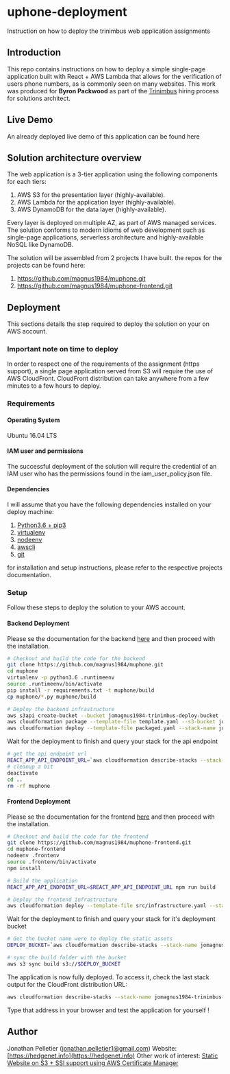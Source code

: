 # uphone-deployment
Instruction on how to deploy the trinimbus web application assignments

## Introduction
This repo contains instructions on how to deploy a simple single-page application built with React + AWS Lambda that allows for the verification of 
users phone numbers, as is commonly seen on many websites. This work was produced for **Byron Packwood** as part of 
the [Trinimbus](https://www.trinimbus.com/) hiring process for solutions architect.

## Live Demo
An already deployed live demo of this application can be found here []()

## Solution architecture overview
The web application is a 3-tier application using the following components for each tiers:

1. AWS S3 for the presentation layer (highly-available).
2. AWS Lambda for the application layer (highly-available).
3. AWS DynamoDB for the data layer (highly-available).

Every layer is deployed on multiple AZ, as part of AWS managed services.
The solution conforms to modern idioms
of web development such as single-page applications, serverless architecture and highly-available NoSQL like DynamoDB. 

The solution will be assembled from 2 projects I have built. the repos for the projects can be found here:

1. https://github.com/magnus1984/muphone.git
2. https://github.com/magnus1984/muphone-frontend.git

## Deployment
This sections details the step required to deploy the solution on your on AWS account.

### Important note on time to deploy
In order to respect one of the requirements of the assignment (https support), a single page application served from S3 will require the use of AWS CloudFront.
CloudFront distribution can take anywhere from a few minutes to a few hours to deploy.

### Requirements

#### Operating System
Ubuntu 16.04 LTS

#### IAM user and permissions
The successful deployment of the solution will require the credential of an IAM user who has the permissions found in the iam_user_policy.json file.

#### Dependencies
I will assume that you have the following dependencies installed on your deploy machine:

1. [Python3.6 + pip3](https://www.python.org/)
2. [virtualenv](https://github.com/pypa/virtualenv)
3. [nodeenv](https://github.com/ekalinin/nodeenv)
4. [awscli](https://docs.aws.amazon.com/cli/latest/userguide/cli-chap-welcome.html)
5. [git](https://git-scm.com/)

for installation and setup instructions, please refer to the respective projects documentation.

### Setup
Follow these steps to deploy the solution to your AWS account.

#### Backend Deployment
Please se the documentation for the backend [here](https://github.com/magnus1984/muphone.git) and then proceed
with the installation.

```bash
# Checkout and build the code for the backend
git clone https://github.com/magnus1984/muphone.git
cd muphone
virtualenv -p python3.6 .runtimeenv
source .runtimeenv/bin/activate
pip install -r requirements.txt -t muphone/build
cp muphone/*.py muphone/build

# Deploy the backend infrastructure
aws s3api create-bucket --bucket jomagnus1984-trinimbus-deploy-bucket --region ca-central-1 --create-bucket-configuration LocationConstraint=ca-central-1
aws cloudformation package --template-file template.yaml --s3-bucket jomagnus1984-trinimbus-deploy-bucket --output-template-file packaged.yaml
aws cloudformation deploy --template-file packaged.yaml --stack-name jomagnus1984-trinimbus-backend --capabilities CAPABILITY_IAM
```

Wait for the deployment to finish and query your stack for the api endpoint

```bash
# get the api endpoint url
REACT_APP_API_ENDPOINT_URL=`aws cloudformation describe-stacks --stack-name jomagnus1984-trinimbus-backend --query 'Stacks[0].Outputs[0].OutputValue' | sed -e 's/\"//g'`
# cleanup a bit
deactivate
cd ..
rm -rf muphone
```

#### Frontend Deployment
Please se the documentation for the frontend [here](https://github.com/magnus1984/muphone-frontend.git) and then proceed
with the installation.
```bash
# Checkout and build the code for the frontend
git clone https://github.com/magnus1984/muphone-frontend.git
cd muphone-frontend
nodeenv .frontenv
source .frontenv/bin/activate
npm install

# Build the application
REACT_APP_API_ENDPOINT_URL=$REACT_APP_API_ENDPOINT_URL npm run build

# Deploy the frontend infrastructure
aws cloudformation deploy --template-file src/infrastructure.yaml --stack-name jomagnus1984-trinimbus-frontend
```

Wait for the deployment to finish and query your stack for it's deployment bucket

```bash
# Get the bucket name were to deploy the static assets
DEPLOY_BUCKET=`aws cloudformation describe-stacks --stack-name jomagnus1984-trinimbus-frontend --query 'Stacks[0].Outputs[1].OutputValue' | sed -e 's/\"//g'`

# sync the build folder with the bucket
aws s3 sync build s3://$DEPLOY_BUCKET
```

The application is now fully deployed. To access it, check the last stack output for the CloudFront distribution URL:

```bash
aws cloudformation describe-stacks --stack-name jomagnus1984-trinimbus-frontend --query 'Stacks[0].Outputs[0].OutputValue'
```

Type that address in your browser and test the application for yourself !

## Author
Jonathan Pelletier (jonathan.pelletier1@gmail.com)
Website: [https://hedgenet.info](https://hedgenet.info)
Other work of interest: [Static Website on S3 + SSl support using AWS Certificate Manager](https://hedgenet.info/posts/static-s3-cloudformation.html)
